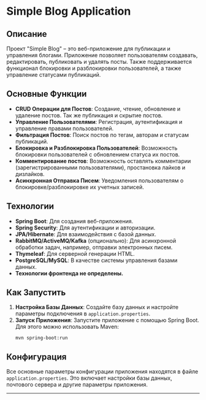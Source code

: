 # Simple Blog Application

## Описание
Проект "Simple Blog" – это веб-приложение для публикации и управления блогами. Приложение позволяет пользователям создавать, редактировать, публиковать и удалять посты. Также поддерживается функционал блокировки и разблокировки пользователей, а также управление статусами публикаций.

## Основные Функции
- **CRUD Операции для Постов**: Создание, чтение, обновление и удаление постов. Так же публикация и скрытие постов.
- **Управление Пользователями**: Регистрация, аутентификация и управление правами пользователей.
- **Фильтрация Постов**: Поиск постов по тегам, авторам и статусам публикаций.
- **Блокировка и Разблокировка Пользователей**: Возможность блокировки пользователей с обновлением статуса их постов.
- **Комментирование постов**: Возможность оставлять комментарии (зарегистрированными пользователями), простановка лайков и дизлайков. 
- **Асинхронная Отправка Писем**: Уведомления пользователям о блокировке/разблокировке их учетных записей.

## Технологии
- **Spring Boot**: Для создания веб-приложения.
- **Spring Security**: Для аутентификации и авторизации.
- **JPA/Hibernate**: Для взаимодействия с базой данных.
- **RabbitMQ/ActiveMQ/Kafka** (опционально): Для асинхронной обработки задач, например, отправки электронных писем.
- **Thymeleaf**: Для серверной генерации HTML.
- **PostgreSQL/MySQL**: В качестве системы управления базами данных.
- **Технологии фронтенда не определены.**

## Как Запустить
1. **Настройка Базы Данных**: Создайте базу данных и настройте параметры подключения в `application.properties`.
2. **Запуск Приложения**: Запустите приложение с помощью Spring Boot. Для этого можно использовать Maven:
   ```
   mvn spring-boot:run
   ```

## Конфигурация
Все основные параметры конфигурации приложения находятся в файле `application.properties`. Это включает настройки базы данных, почтового сервера и другие параметры приложения.

---